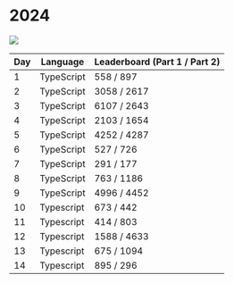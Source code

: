 # 2024
![](https://img.shields.io/badge/stars%20⭐-28-yellow)

|Day|Language|Leaderboard (Part 1 / Part 2)|
|--|--|--|
|1|TypeScript|558 / 897|
|2|TypeScript|3058 / 2617|
|3|TypeScript|6107 / 2643|
|4|TypeScript|2103 / 1654|
|5|TypeScript|4252 / 4287|
|6|TypeScript|527 / 726|
|7|TypeScript|291 / 177|
|8|TypeScript|763 / 1186|
|9|TypeScript|4996 / 4452|
|10|Typescript|673 / 442|
|11|Typescript|414 / 803|
|12|Typescript|1588 / 4633|
|13|Typescript|675 / 1094|
|14|Typescript|895 / 296|